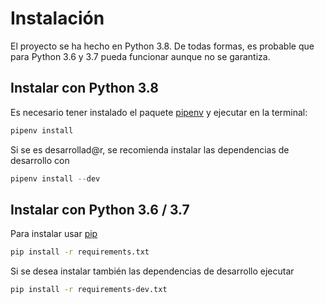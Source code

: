 # Instalación

El proyecto se ha hecho en Python 3.8. De todas formas, es probable que para Python 3.6 y 3.7 pueda funcionar aunque no se garantiza.

## Instalar con Python 3.8

Es necesario tener instalado el paquete [pipenv](https://pipenv-es.readthedocs.io/es/latest/) y ejecutar en la terminal:

```bash
pipenv install
```

Si se es desarrollad@r, se recomienda instalar las dependencias de desarrollo con

```python
pipenv install --dev
```

## Instalar con Python 3.6 / 3.7

Para instalar usar [pip](https://pip.pypa.io/en/stable/installing/)

```bash
pip install -r requirements.txt
```

Si se desea instalar también las dependencias de desarrollo ejecutar

```bash
pip install -r requirements-dev.txt
```
